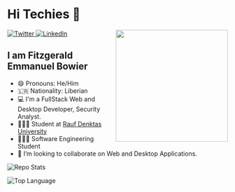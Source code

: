 # Hi Techies 👋

<div align="left">
  <a href="https://twitter.com/Krypt0_Baby">
    <img
      src="https://img.shields.io/twitter/follow/krypt0_baby?label=Twitter&logo=twitter&style=flat-square&color=1da1f2&logoColor=ffffff"
      alt="Twitter"
    />
  </a>
  <a href="https://www.linkedin.com/in/krypt0-baby/">
    <img
      src="https://img.shields.io/static/v1?logo=linkedin&style=flat-square&color=0072b1&label=LinkedIn&message=%E2%98%86"
      alt="LinkedIn"
    />
  </a>


  <a href="https://api.daily.dev/get?r=krypt0-baby" target="_blank">
    <img
      width="256"
      align="right"
      src="https://raw.githubusercontent.com/krypt0-baby/krypt0-baby/devcard/devcard.svg"
    />
  </a>
</div>

## I am Fitzgerald Emmanuel Bowier

- 😄 Pronouns: He/Him
- 🇱🇷  Nationality: Liberian
- 💻 I'm a FullStack Web and Desktop Developer, Security Analyst.
- 👨🏾‍🎓 Student at [Rauf Denktas University](https://www.rdu.edu.tr)
- 👨🏾‍💻 Software Engineering Student
- 💞️ I’m looking to collaborate on Web and Desktop Applications.



![Repo Stats](https://github-readme-stats.vercel.app/api?username=krypt0-baby&show_icons=true&include_all_commits=true&theme=ocean_dark&cache_seconds=3200")


![Top Language](https://github-readme-stats.vercel.app/api/top-langs/?username=krypt0-baby&theme=aura&layout=compact)

